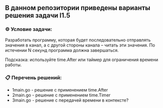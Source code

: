 ## В данном репозитории приведены варианты решения задачи l1.5  

### ⚙️ Условие задачи:  

Разработать программу, которая будет последовательно отправлять значения в канал, а с другой стороны канала – читать эти значения. По истечении N секунд программа должна завершаться.

Подсказка: используйте time.After или таймер для ограничения времени работы.

### 📋 Перечень решений:

- 1main.go - решение с применением time.After
- 2main.go - решение с применением time.Timer
- 3main.go - решение с передачей времени в контексте?
